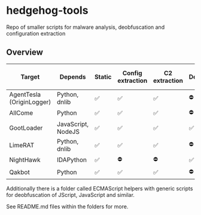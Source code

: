 # hedgehog-tools
 
Repo of smaller scripts for malware analysis, deobfuscation and configuration extraction

## Overview

| Target                    | Depends                | Static | Config extraction | C2 extraction | Deobfuscation | Unpacking | Handles packed sample |
| ------------------------- | ---------------------- | ------ | ----------------- | ------------- | ------------- | --------- | --------------------- |
| AgentTesla (OriginLogger) | Python, dnlib          |   ✅   | ✅                | ✅            | ⛔            | ⛔        | ⛔                    |
| AllCome                   | Python                 |   ✅   | ✅                | ✅            | ⛔            | ⛔        | ⛔                    |
| GootLoader                | JavaScript, NodeJS     |   ✅   | ✅                | ✅            | ✅            | ✅        | ✅                    |
| LimeRAT                   | Python, dnlib          |   ✅   | ✅                | ✅            | ⛔            | ⛔        | ⛔                    |
| NightHawk                 | IDAPython              |   ✅   | ⛔                | ⛔            | ✅            | ⛔        | ✅                    |
| Qakbot                    | Python                 |   ✅   | ✅                | ✅            | ⛔            | ⛔        | ⛔                    |

Additionally there is a folder called ECMAScript helpers with generic scripts for deobfuscation of JScript, JavaScript and similar.

See README.md files within the folders for more.
